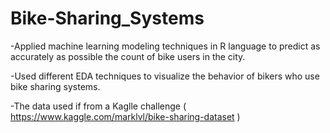 # Bike-Sharing_Systems
-Applied machine learning modeling techniques in R language to predict as accurately as possible the count of bike users in the city.

-Used different EDA techniques to visualize the behavior of bikers who use bike sharing systems.

-The data used if from a Kaglle challenge ( https://www.kaggle.com/marklvl/bike-sharing-dataset )
